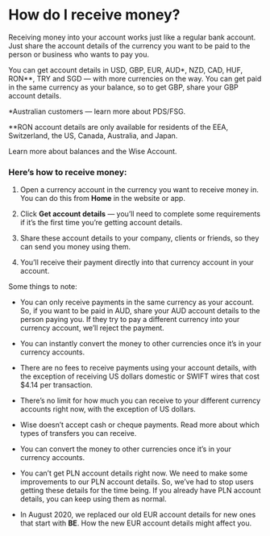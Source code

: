# How do I receive money?

Receiving money into your account works just like a regular bank account. Just share the account details of the currency you want to be paid to the person or business who wants to pay you. 

You can get account details in USD, GBP, EUR, AUD*, NZD, CAD, HUF, RON**, TRY and SGD — with more currencies on the way. You can get paid in the same currency as your balance, so to get GBP, share your GBP account details.

*Australian customers — learn more about PDS/FSG.

**RON account details are only available for residents of the EEA, Switzerland, the US, Canada, Australia, and Japan.

Learn more about balances and the Wise Account. 

### Here’s how to receive money:

  1. Open a currency account in the currency you want to receive money in. You can do this from **Home** in the website or app. 

  2. Click **Get account details** — you’ll need to complete some requirements if it’s the first time you’re getting account details.

  3. Share these account details to your company, clients or friends, so they can send you money using them.

  4. You’ll receive their payment directly into that currency account in your account.




Some things to note:

  * You can only receive payments in the same currency as your account. So, if you want to be paid in AUD, share your AUD account details to the person paying you. If they try to pay a different currency into your currency account, we’ll reject the payment.

  * You can instantly convert the money to other currencies once it’s in your currency accounts.

  * There are no fees to receive payments using your account details, with the exception of receiving US dollars domestic or SWIFT wires that cost $4.14 per transaction.

  * There’s no limit for how much you can receive to your different currency accounts right now, with the exception of US dollars.

  * Wise doesn’t accept cash or cheque payments. Read more about which types of transfers you can receive.

  * You can convert the money to other currencies once it’s in your currency accounts.

  * You can’t get PLN account details right now. We need to make some improvements to our PLN account details. So, we’ve had to stop users getting these details for the time being. If you already have PLN account details, you can keep using them as normal.

  * In August 2020, we replaced our old EUR account details for new ones that start with **BE**. How the new EUR account details might affect you.